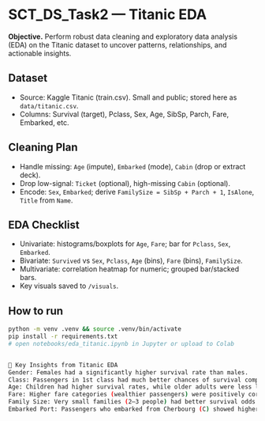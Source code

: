 # SCT_DS_Task2 — Titanic EDA

**Objective.** Perform robust data cleaning and exploratory data analysis (EDA) on the Titanic dataset to uncover patterns, relationships, and actionable insights.

## Dataset
- Source: Kaggle Titanic (train.csv). Small and public; stored here as `data/titanic.csv`.
- Columns: Survival (target), Pclass, Sex, Age, SibSp, Parch, Fare, Embarked, etc.

## Cleaning Plan
- Handle missing: `Age` (impute), `Embarked` (mode), `Cabin` (drop or extract deck).
- Drop low-signal: `Ticket` (optional), high-missing `Cabin` (optional).
- Encode: `Sex`, `Embarked`; derive `FamilySize = SibSp + Parch + 1`, `IsAlone`, `Title` from `Name`.

## EDA Checklist
- Univariate: histograms/boxplots for `Age`, `Fare`; bar for `Pclass`, `Sex`, `Embarked`.
- Bivariate: `Survived` vs `Sex`, `Pclass`, `Age` (bins), `Fare` (bins), `FamilySize`.
- Multivariate: correlation heatmap for numeric; grouped bar/stacked bars.
- Key visuals saved to `/visuals`.

## How to run
```bash
python -m venv .venv && source .venv/bin/activate
pip install -r requirements.txt
# open notebooks/eda_titanic.ipynb in Jupyter or upload to Colab


📌 Key Insights from Titanic EDA
Gender: Females had a significantly higher survival rate than males.
Class: Passengers in 1st class had much better chances of survival compared to those in 2nd and especially 3rd class.
Age: Children had higher survival rates, while older adults were less likely to survive.
Fare: Higher fare categories (wealthier passengers) were positively correlated with survival.
Family Size: Very small families (2–3 people) had better survival odds than those traveling alone or in very large groups.
Embarked Port: Passengers who embarked from Cherbourg (C) showed higher survival rates compared to Southampton (S) and Queenstown (Q).




